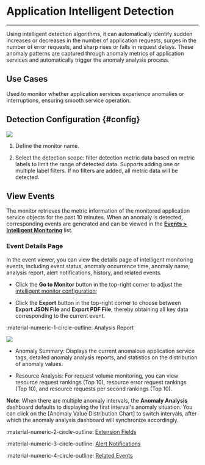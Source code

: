 # Application Intelligent Detection
---

Using intelligent detection algorithms, it can automatically identify sudden increases or decreases in the number of application requests, surges in the number of error requests, and sharp rises or falls in request delays. These anomaly patterns are captured through anomaly metrics of application services and automatically trigger the anomaly analysis process.

## Use Cases

Used to monitor whether application services experience anomalies or interruptions, ensuring smooth service operation.

## Detection Configuration {#config}

![](../img/intelligent-detection09.png)

1. Define the monitor name.

2. Select the detection scope: filter detection metric data based on metric labels to limit the range of detected data. Supports adding one or multiple label filters. If no filters are added, all metric data will be detected.


## View Events

The monitor retrieves the metric information of the monitored application service objects for the past 10 minutes. When an anomaly is detected, corresponding events are generated and can be viewed in the [**Events > Intelligent Monitoring**](../../events/inte-monitoring-event.md) list.

### Event Details Page

In the event viewer, you can view the details page of intelligent monitoring events, including event status, anomaly occurrence time, anomaly name, analysis report, alert notifications, history, and related events.

* Click the **Go to Monitor** button in the top-right corner to adjust the [intelligent monitor configuration](index.md);

* Click the **Export** button in the top-right corner to choose between **Export JSON File** and **Export PDF File**, thereby obtaining all key data corresponding to the current event.

:material-numeric-1-circle-outline: Analysis Report

![](../img/intelligent-detection11.png)

* Anomaly Summary: Displays the current anomalous application service tags, detailed anomaly analysis reports, and statistics on the distribution of anomaly values.

* Resource Analysis: For request volume monitoring, you can view resource request rankings (Top 10), resource error request rankings (Top 10), and resource requests per second rankings (Top 10).

**Note**: When there are multiple anomaly intervals, the **Anomaly Analysis** dashboard defaults to displaying the first interval's anomaly situation. You can click on the [Anomaly Value Distribution Chart] to switch intervals, after which the anomaly analysis dashboard will synchronize accordingly.

:material-numeric-2-circle-outline: [Extension Fields](../../events/event-explorer/event-details.md#extension)

:material-numeric-3-circle-outline: [Alert Notifications](../../events/event-explorer/event-details.md#alarm)

:material-numeric-4-circle-outline: [Related Events](../../events/event-explorer/event-details.md#relevance)